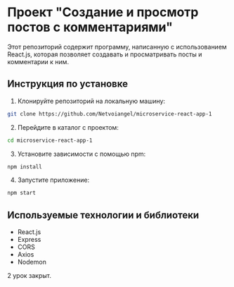 # Проект "Создание и просмотр постов с комментариями"

Этот репозиторий содержит программу, написанную с использованием React.js, которая позволяет создавать и просматривать посты и комментарии к ним.

## Инструкция по установке

1. Клонируйте репозиторий на локальную машину:

```bash
git clone https://github.com/Netvoiangel/microservice-react-app-1
```

2. Перейдите в каталог с проектом:

```bash
cd microservice-react-app-1
```

3. Установите зависимости с помощью npm:

```bash
npm install
```

4. Запустите приложение:

```bash
npm start
```

## Используемые технологии и библиотеки

- React.js
- Express
- CORS
- Axios
- Nodemon


2 урок закрыт.